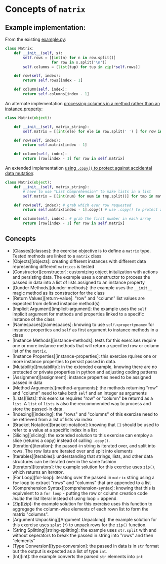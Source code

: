 # Concepts of `matrix`

## Example implementation:

From the existing [example.py](https://github.com/exercism/python/blob/master/exercises/matrix/example.py):

```python
class Matrix:
    def __init__(self, s):
        self.rows = [[int(n) for n in row.split()]
                     for row in s.split('\n')]
        self.columns = [list(tup) for tup in zip(*self.rows)]

    def row(self, index):
        return self.rows[index - 1]

    def column(self, index):
        return self.columns[index - 1]
```

An alternate implementation [processing columns in a method rather than an instance property](https://exercism.io/tracks/python/exercises/matrix/solutions/e5004e990ddc4582a50ecc1f660c31df):

```python
class Matrix(object):

    def __init__(self, matrix_string):
        self.matrix = [[int(ele) for ele in row.split(' ') ] for row in matrix_string.split('\n')]

    def row(self, index):
        return self.matrix[index - 1]

    def column(self, index):
        return [row[index - 1] for row in self.matrix]
```

An extended implementation [using `.copy()` to protect against accidental data mutation](https://exercism.io/tracks/python/exercises/matrix/solutions/b6a3486a35c14372b64fdc35e7c6f98f):

```python
class Matrix(object):
    def __init__(self, matrix_string):
        # have to use "List Comprehension" to make lists in a list
        self.matrix = [[int(num) for num in tmp.split()] for tmp in matrix_string.splitlines()]

    def row(self, index): # grab which ever row requested
        return self.matrix[index - 1].copy() # use .copy() to protect accidental data issues

    def column(self, index): # grab the first number in each array
        return [row[index - 1] for row in self.matrix]

```

## Concepts

- [Classes][classes]: the exercise objective is to define a `matrix` type. Tested methods are linked to a `matrix` class
- [Objects][objects]: creating different instances with different data representing different `matrices` is tested
- [Constructor][constructor]: customizing object initalization with actions and persisting data. The example uses a constructor to process the passed in data into a list of lists assigned to an instance property
- [Dunder Methods][dunder-methods]: the example uses the `__init__` magic method as its constructor for the class 
- [Return Values][return-value]: "row" and "column" list values are expected from defined instance method(s)
- [Implicit Argument][implicit-argument]: the example uses the `self` implicit argument for methods and properties linked to a specific instance of the class 
- [Namespaces][namespaces]: knowing to use `self`.`<propertyname>` for instance properties and `self` as first argument to instance methods in a class
- [Instance Methods][instance-methods]: tests for this exercises require one or more instance methods that will return a specified row or column list of the `matrix`. 
- [Instance Properties][instance-properties]: this exercise rquires one or more instance properties to persist passed in data.
- [Mutability][mutability]: in the extended example, knowing there are no protected or private properties in python and adjusting coding patterns
- [Assignment][assignment]: instance properties need to be assigned passed in data
- [Method Arguments][method-arguments]: the methods returning "row" and "column" need to take both `self` and an integer as arguments
- [Lists][lists]: this exercise requires "row" or "column" be returnd as a `list`. A `list` of `lists` is also the reccommended way to process and store the passed-in data.
- [Indexing][indexing]: the "rows" and "columns" of this exercise need to be retrieved from a list of lists via index 
- [Bracket Notation][bracket-notation]: knowing that `[]` should be used to refer to a value at a specific index in a list
- [Slicing][slicing]: the extended solution to this exercise can employ a slice (returns a copy) instead of calling `.copy()`.
- [Iteration][iteration]: the passed-in string is iterated over, and split into rows. The row lists are iterated over and split into elements
- [Iterables][iterables]: understanding that strings, lists, and other data structures can be iterated over in the same fashion
- [Iterators][iterators]: the example solution for this exercise uses `zip()`, which returns an _iterator_.
- [For Loop][for-loop]: iterating over the passed in `matrix` string using a `for` loop to extract "rows" and "columns" that are appended to a list
- [Comprehension Syntax][comprehension-syntax]: knowing that this is equivelent to a `for loop` - putting the row or column creation code _inside_ the list literal instead of using loop + append.
- [Zip][zip]: the example solution for this exercise uses this function to aggregage the column-wise elements of each rown list to form the matrix "columns".
- [Argument Unpacking][Argument Unpacking]: the example solution for this exercise uses `splat` (`*`) to unpack rows for the `zip()` function. 
- [String Splitting][string-splitting]: the example uses `str.split` with and without seperators to break the passed in string into "rows" and then "elements"
- [Type Conversion][type-conversion]: the passed in data is in `str` format but the output is expected as a list of type `int`.
- [Int][int]: the example converts the parsed `str` elements into `int`
